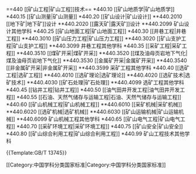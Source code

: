 ==440 [[矿山工程|矿山工程]]技术==
*440.10 [[矿山地质学|矿山地质学]]
*440.15 [[矿山测量|矿山测量]]
*440.20 [[矿山设计|矿山设计]]
**440.2010 [[地下矿|地下矿]]设计
**440.2020 [[露天矿|露天矿]]设计
**440.2099 矿山设计其他学科
*440.25 [[矿山地面工程|矿山地面工程]]
*440.30 [[井巷工程|井巷工程]]
**440.3010 [[矿山压力工程|矿山压力工程]]
**440.3020 [[矿山支护工程|矿山支护工程]]
**440.3099 井巷工程其他学科
*440.35 [[采矿工程|采矿工程]]
**440.3510 [[煤矿开采|煤矿开采]]
**440.3520 [[煤及油母页岩地下气化|煤及油母页岩地下气化]]
**440.3530 [[金属矿开采|金属矿开采]]
**440.3540 [[非金属矿开采|非金属矿开采]]
**440.3599 采矿工程其他学科
*440.40 [[选矿工程|选矿工程]]
**440.4010 [[选矿理论|选矿理论]]
**440.4020 [[选矿技术|选矿技术]]
**440.4030 [[矿石处理|矿石处理]]
**440.4099 选矿工程其他学科
*440.45 [[钻井工程|钻井工程]]
*440.50 [[油气田井开发工程|油气田井开发工程]]
*440.55 [[石油、天然气储存与运输工程|石油、天然气储存与运输工程]]
*440.60 [[矿山机械工程|矿山机械工程]]
**440.6010 [[采矿机械|采矿机械]]
**440.6020 [[选矿机械|选矿机械]]
**440.6030 [[矿山运输机械|矿山运输机械]]
**440.6099 矿山机械工程其他学科
*440.65 [[矿山电气工程|矿山电气工程]]
*440.70 [[采矿环境工程|采矿环境工程]]
*440.75 [[矿山安全|矿山安全]]
*440.80 [[矿山综合利用工程|矿山综合利用工程]]
*440.99 矿山工程技术其他学科

{{Template:GB/T 13745}}

[[Category:中国学科分类国家标准|Category:中国学科分类国家标准]]